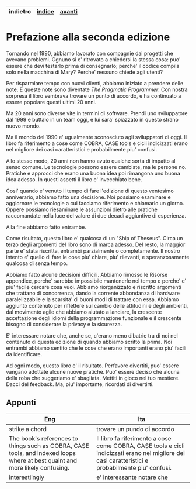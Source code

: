 <center>

| indietro |[indice](index.md) |[avanti](01.md) |
| --- | --- | --- |
</center>

# Prefazione alla seconda edizione

Tornando nel 1990, abbiamo lavorato con compagnie dai progetti che avevano problemi. Ognuno si e' ritrovato a chiedersi la stessa cosa: puo' essere che devi testarlo prima di consegnarlo; perche' il codice compila solo nella macchina di Mary? Perche' nessuno chiede agli utenti? 

Per risparmiare tempo con nuovi clienti, abbiamo iniziato a prendere delle note.
E queste note sono diventate *The Pragmatic Programmer*. Con nostra sorpresa il libro sembrava trovare un punto di accordo, e ha continuato a essere popolare questi ultimi 20 anni.

Ma 20 anni sono diverse vite in termini di software. Prendi uno sviluppatore dal 1999 e buttalo in un team oggi, e lui sara' spiazzato in questo strano nuovo mondo.

Ma il mondo del 1990 e' ugualmente sconosciuto agli sviluppatori di oggi. Il libro fa riferimento a cose come COBRA, CASE tools e cicli indicizzati erano nel migliore dei casi caratteristici e probabilmente piu' confusi.

Allo stesso modo, 20 anni non hanno avuto qualche sorta di impatto al senso comune.  Le tecnologie possono essere cambiate, ma le persone no. Pratiche e approcci che erano una buona idea poi rimangona uno buona idea adesso. In questi aspetti il libro e' invecchiato bene.   

Cosi' quando e' venuto il tempo di fare l'edizione di questo ventesimo anniverario, abbiamo fatto una decisione. Noi possiamo esaminare e aggiornare le tecnologie a cui facciamo riferimento e chiamarlo un giorno. Oppere possiamo riesaminare le assunzioni dietro alle pratiche raccomandate nella luce del valore di due decadi aggiuntive di esperienza.

Alla fine abbiamo fatto entrambe.

Come risultato, questo libro e' qualcosa di un "Ship of Theseus".
Circa un terzo degli argomenti del libro sono di marca adesso. Del resto, la maggior parte e' stata riscritta, entrambi parzialmente o completamente. Il nostro intento e' quello di fare le cose piu' chiare, piu' rilevanti, e speranzosamente qualcosa di senza tempo.

Abbiamo fatto alcune decisioni difficili. Abbiamo rimosso le Risorse appendice, perche' sarebbe impossibile mantenerle nel tempo e perche' e' piu' facile cercare cosa vuoi. Abbiamo riorganizzato e riscritto argomenti che trattano di concorrenza, dando la corrente abbondanza di hardware paralelizzabile e la scarsita' di buoni modi di trattare con essa. Abbiamo aggiunto contenuto per riflettere sul cambio delle attitudini e degli ambienti, dal movimento agile che abbiamo aiutato a lanciare, la crescente accettazione degli idiomi della programmazione funzionale e il crescente bisogno di considerare la privacy e la sicurezza.

E' interessare notare che, anche se, c'erano meno dibatrie tra di noi nel contenuto di questa edizione di quando abbiamo scritto la prima. Noi entrambi abbiamo sentito che le cose che erano importanti erano piu' facili da identificare.

Ad ogni modo, questo libro e' il risultato. Perfavore divertiti, puo' essere vangano adottate alcune nuove pratiche. Puo' essere deciso che alcuna della roba che suggeriamo e' sbagliata. Mettiti in gioco nel tuo mestiere. Dacci del feedback. Ma, piu' importante, ricordati di divertirti. 



## Appunti 
| Eng | Ita |
|---|---|
| strike a chord | trovare un pundo di accordo
| The book's references to things such as COBRA, CASE tools, and indexed loops where at best quaint and more likely confusing.| Il libro fa riferimento a cose come COBRA, CASE tools e cicli indicizzati erano nel migliore dei casi caratteristici e probabilmente piu' confusi.|
| interestlingly | e' interessante notare che |